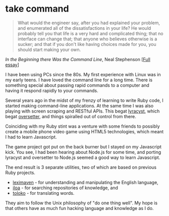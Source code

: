 # take command

> What would the engineer say, after you had explained your problem, and enumerated all of the dissatisfactions in your life? He would probably tell you that life is a very hard and complicated thing; that no interface can change that; that anyone who believes otherwise is a sucker; and that if you don't like having choices made for you, you should start making your own.

_In the Beginning there Was the Command Line_, Neal Stephenson [[Full essay](http://www.cryptonomicon.com/beginning.html)]

I have been using PCs since the 80s. My first experience with Linux was in my early teens. I have loved the command line for a long time. There is something special about passing rapid commands to a computer and having it respond rapidly to your commands.

Several years ago in the midst of my frenzy of learning to write Ruby code, I started making command-line applications. At the same time I was also playing with screen scraping and RESTful APIs. This begat [lyracyst](https://github.com/weirdpercent/lyracyst), which begat [oversetter](https://github.com/weirdpercent/oversetter), and things spiralled out of control from there.

Coinciding with my Ruby stint was a venture with some friends to possibly create a mobile phone video game using HTML5 technologies, which meant I had to learn Javascript.

The game project got put on the back burner but I stayed on my Javascript kick. You see, I had been hearing about Node.js for some time, and porting lyracyst and oversetter to Node.js seemed a good way to learn Javascript.

The end result is 3 separate utilities, two of which are based on previous Ruby projects.

- [leximaven](https://github.com/drawnepicenter/leximaven) - for understanding and manipulating the English language,
- [iloa](https://github.com/drawnepicenter/iloa) - for searching repositories of knowledge, and
- [toloko](https://github.com/drawnepicenter/toloko) - for translating words.

They aim to follow the Unix philosophy of "do one thing well". My hope is that others have as much fun hacking language and knowledge as I do.